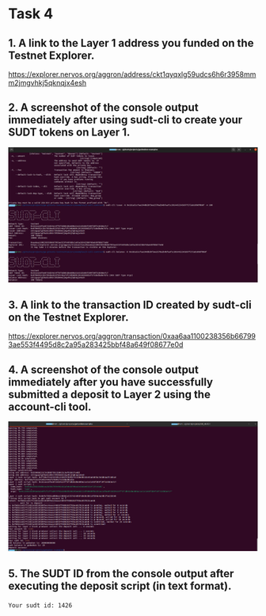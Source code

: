 # Task 4

## 1. A link to the Layer 1 address you funded on the Testnet Explorer.

https://explorer.nervos.org/aggron/address/ckt1qyqxlg59udcs6h6r3958mmm2jmgvhkj5qknqjx4esh

## 2. A screenshot of the console output immediately after using sudt-cli to create your SUDT tokens on Layer 1.

![](sudt.jpeg)


## 3. A link to the transaction ID created by sudt-cli on the Testnet Explorer.

https://explorer.nervos.org/aggron/transaction/0xaa6aa1100238356b667993ae553f4495d8c2a95a283425bbf48a649f08677e0d

## 4. A screenshot of the console output immediately after you have successfully submitted a deposit to Layer 2 using the account-cli tool.

![](deposited.jpeg)

## 5. The SUDT ID from the console output after executing the deposit script (in text format).

```Your sudt id: 1426```



